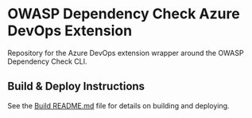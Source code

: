 # OWASP Dependency Check Azure DevOps Extension

Repository for the Azure DevOps extension wrapper around the OWASP Dependency Check CLI.

## Build &amp; Deploy Instructions

See the [Build README.md](./build/README.md) file for details on building and deploying.
